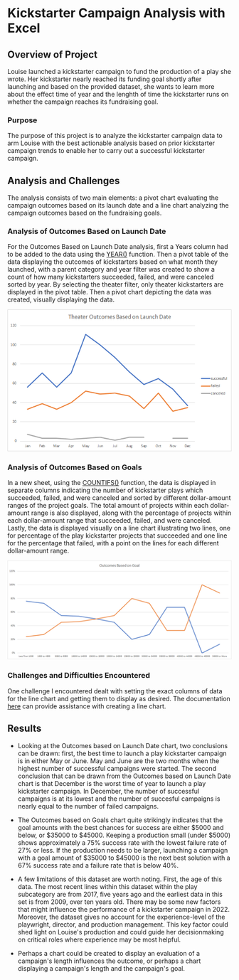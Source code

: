 # Kickstarter Campaign Analysis with Excel

## Overview of Project
Louise launched a kickstarter campaign to fund the production of a play she wrote.  Her kickstarter nearly reached its funding goal shortly after launching and based on the provided dataset, she wants to learn more about the effect time of year and the lenghth of time the kickstarter runs on whether the campaign reaches its fundraising goal.
### Purpose
The purpose of this project is to analyze the kickstarter campaign data to arm Louise with the best actionable analysis based on prior kickstarter campaign trends to enable her to carry out a successful kickstarter campaign.
## Analysis and Challenges
The analysis consists of two main elements: a pivot chart evaluating the campaign outcomes based on its launch date and a line chart analyzing the campaign outcomes based on the fundraising goals. 
### Analysis of Outcomes Based on Launch Date
For the Outcomes Based on Launch Date analysis, first a Years column had to be added to the data using the [YEAR()](https://support.microsoft.com/en-us/office/year-function-c64f017a-1354-490d-981f-578e8ec8d3b9) function.  Then a pivot table of the data displaying the outcomes of kickstarters based on what month they launched, with a parent category and year filter was created to show a count of how many kickstarters succeeded, failed, and were canceled sorted by year.  By selecting the theater filter, only theater kickstarters are displayed in the pivot table.  Then a pivot chart depicting the data was created, visually displaying the data.  

![pivot_chart](https://github.com/mewers2/kickstarter-analysis/blob/main/Resources/Theater_Outcomes_vs_Launch.png) 
### Analysis of Outcomes Based on Goals
In a new sheet, using the [COUNTIFS()](https://support.microsoft.com/en-us/office/countifs-function-dda3dc6e-f74e-4aee-88bc-aa8c2a866842) function, the data is displayed in separate columns indicating the number of kickstarter plays which succeeded, failed, and were canceled and sorted by different dollar-amount ranges of the project goals.  The total amount of projects within each dollar-amount range is also displayed, along with the percentage of projects within each dollar-amount range that succeeded, failed, and were canceled.  Lastly, the data is displayed visually on a line chart illustrating two lines, one for percentage of the play kickstarter projects that succeeded and one line for the percentage that failed, with a point on the lines for each different dollar-amount range.

![line_chart](https://github.com/mewers2/kickstarter-analysis/blob/main/Resources/Outcomes_vs_Goals.png) 
### Challenges and Difficulties Encountered
One challenge I encountered dealt with setting the exact columns of data for the line chart and getting them to display as desired.  The documentation [here](https://support.microsoft.com/en-us/topic/present-your-data-in-a-scatter-chart-or-a-line-chart-4570a80f-599a-4d6b-a155-104a9018b86e#:~:text=Click%20the%20Insert%20tab%2C%20and%20then%20click%20Insert%20Line%20or,style%20you%20want%20to%20use.) can provide assistance with creating a line chart.
## Results

- Looking at the Outcomes based on Launch Date chart, two conclusions can be drawn: first, the best time to launch a play kickstarter campaign is in either May or June.  May and June are the two months when the highest number of successful campaigns were started. The second conclusion that can be drawn from the Outcomes based on Launch Date chart is that December is the worst time of year to launch a play kickstarter campaign.  In December, the number of successful campaigns is at its lowest and the number of succesful campaigns is nearly equal to the number of failed campaigns.

- The Outcomes based on Goals chart quite strikingly indicates that the goal amounts with the best chances for success are either $5000 and below, or $35000 to $45000.  Keeping a production small (under $5000) shows approximately a 75% success rate with the lowest failure rate of 27% or less. If the production needs to be larger, launching a campaign with a goal amount of $35000 to $45000 is the next best solution with a 67% success rate and a failure rate that is below 40%.  

- A few limitations of this dataset are worth noting.  First, the age of this data.  The most recent lines within this dataset within the play subcategory are from 2017, five years ago and the earliest data in this set is from 2009, over ten years old.  There may be some new factors that might influence the performance of a kickstarter campaign in 2022.  Moreover, the dataset gives no account for the experience-level of the playwright, director, and production management.  This key factor could shed light on Louise's production and could guide her decisionmaking on critical roles where experience may be most helpful.

- Perhaps a chart could be created to display an evaluation of a campaign's length influences the outcome, or perhaps a chart displaying a campaign's length and the campaign's goal.
